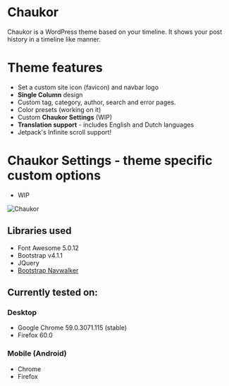 Chaukor
==================
Chaukor is a WordPress theme based on your timeline. It shows your post history in a timeline like manner.

# Theme features
- Set a custom site icon (favicon) and navbar logo
- **Single Column** design
- Custom tag, category, author, search and error pages. 
- Color presets (working on it)
- Custom **Chaukor Settings** (WIP)
- **Translation support** - includes English and Dutch languages
- Jetpack's Infinite scroll support!

# Chaukor Settings - theme specific custom options
- WIP

![Chaukor](https://gitlab.com/canitia/chaukor/raw/master/screenshot.png)

## Libraries used
- Font Awesome 5.0.12
- Bootstrap v4.1.1
- JQuery
- [Bootstrap Navwalker](https://github.com/wp-bootstrap/wp-bootstrap-navwalker)

## Currently tested on:

### Desktop
- Google Chrome 59.0.3071.115 (stable)
- Firefox 60.0

### Mobile (Android)
- Chrome
- Firefox
